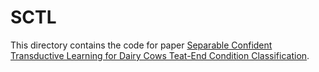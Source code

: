 # SCTL

This directory contains the code for paper [Separable Confident Transductive Learning for Dairy Cows Teat-End Condition Classification](https://www.bm).
